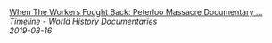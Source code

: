 <!--2024-07-21 00:18:13-->
<div class="yb">
  <a class="nodecor" href="/index.html?istoriya/when_the_workers_fought_back_peterloo_massacre_documentary_timeline">
    <img class="preview" data-videoid="-P2gCAxArQo" src="https://i.ytimg.com/vi/-P2gCAxArQo/hqdefault.jpg" align="middle" alt="">
  </a>
  <div class="inlbl text">
    <a class="nodecor" href="/index.html?istoriya/when_the_workers_fought_back_peterloo_massacre_documentary_timeline">When The Workers Fought Back: Peterloo Massacre Documentary ...</a><br>
    <i class="smaller2">Timeline - World History Documentaries</i><br>
    <i class="smaller3">2019-08-16</i>
  </div>
</div>
